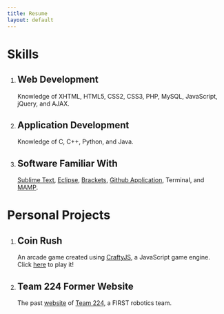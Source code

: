 ```yaml
---
title: Resume
layout: default
---
```


# Skills

1. ## Web Development
	Knowledge of XHTML, HTML5, CSS2, CSS3, PHP, MySQL, JavaScript, jQuery, and AJAX.

2. ## Application Development
	Knowledge of C, C++, Python, and Java.

3. ## Software Familiar With
	[Sublime Text](http://www.sublimetext.com/), [Eclipse](http://www.eclipse.org/), [Brackets](http://brackets.io/), [Github Application](http://mac.github.com/), Terminal, and [MAMP](http://www.mamp.info/en/index.html).

# Personal Projects

1. ## Coin Rush
	An arcade game created using [CraftyJS](http://craftyjs.com/), a JavaScript game engine. Click [here](http://srikarg.github.io/Coin-Rush/) to play it!

2. ## Team 224 Former Website
	The past [website](https://github.com/srikarg/Old-Robotics-Team-224-Website) of [Team 224](http://team224.com/), a FIRST robotics team.
